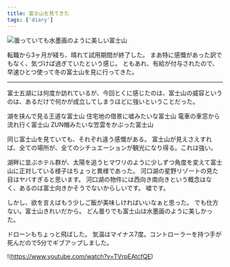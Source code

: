```yaml
---
title: 富士山を見てきた
tags: ['diary']
---
```


![曇っていても水墨画のように美しい富士山](https://cdn-ak.f.st-hatena.com/images/fotolife/h/hachipochi/20220128/20220128014449.jpg)

転職から3ヶ月が経ち、晴れて試用期間が終了した。
まあ特に感慨があった訳でもなく、気づけば過ぎていたという感じ。
ともあれ、有給が付与されたので、早速ひとつ使って冬の富士山を見に行ってきた。

***

富士五湖には何度か訪れているが、今回とくに感じたのは、富士山の威容というのは、あるだけで何かが成立してしまうほどに強いということだった。

湖を挟んで見る王道な富士山
住宅地の借景に嘘みたいな富士山
電車の車窓から流れ行く富士山
ZUN帽みたいな笠雲をかぶった富士山

同じ富士山を見ていても、それぞれ違う感慨がある。
富士山が見えさえすれば、全ての場所が、全てのシチュエーションが観光になり得る。これは強い。

湖畔に並ぶホテル群が、太陽を追うヒマワリのように少しずつ角度を変えて富士山に正対している様子はちょっと異様であった。
河口湖の星野リゾートの見た目はヤバすぎると思います。
河口湖の物件には西向き南向きという概念はなく、あるのは富士向きかそうでないからしいです。
嘘です。

しかし、欲を言えばもう少しご飯が美味しければいいなぁと思った。
でも仕方ない。富士山きれいだから。
どん曇りでも富士山は水墨画のように美しかった。

ドローンもちょっと飛ばした。
気温はマイナス7度。コントローラーを持つ手が死んだので5分でギブアップしました。

!(https://www.youtube.com/watch?v=TVrpEAtcfQE)
